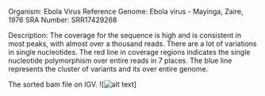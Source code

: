 
Organism: Ebola Virus
Reference Genome: Ebola virus - Mayinga, Zaire, 1976
SRA Number: SRR17429268

Description:
The coverage for the sequence is high and is consistent in most peaks, with almost over a thousand reads. There are a lot of variations in single nucleotides. The red line in coverage regions indicates the single nucleotide polymorphism over entire reads in 7 places. The blue line represents the cluster of variants and its over entire genome. 


The sorted bam file on IGV. 
![![alt text](<Screenshot 2024-11-17 at 1.18.31 PM.png>)]
